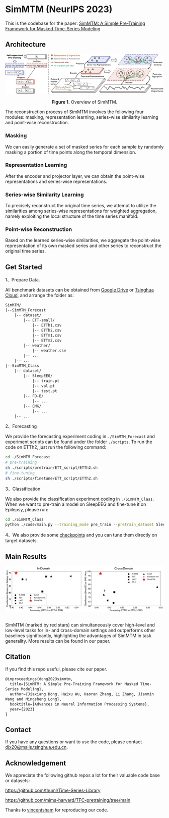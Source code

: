 
# SimMTM (NeurIPS 2023)

This is the codebase for the paper: [SimMTM: A Simple Pre-Training Framework for Masked Time-Series Modeling](https://arxiv.org/abs/2302.00861)


## Architecture

<p align="center">
<img src=".\figs\overview.png" alt="" align=center />
<br><br>
<b>Figure 1.</b> Overview of SimMTM.
</p>

The reconstruction process of SimMTM involves the following four modules: masking, representation learning, series-wise similarity learning and point-wise reconstruction.

### Masking

We can easily generate a set of masked series for each sample by randomly masking a portion of time points along the temporal dimension.

### Representation Learning

After the encoder and projector layer, we can obtain the point-wise representations and series-wise representations.

### Series-wise Similarity Learning

To precisely reconstruct the original time series, we attempt to utilize the similarities among series-wise representations for weighted aggregation, namely exploiting the local structure of the time series manifold.

### Point-wise Reconstruction

Based on the learned series-wise similarities, we aggregate the point-wise representation of its own masked series and other series to reconstruct the original time series.


## Get Started

1、Prepare Data. 

All benchmark datasets can be obtained from [Google Drive](https://drive.google.com/file/d/1CC4ZrUD4EKncndzgy5PSTzOPSqcuyqqj/view?usp=sharing) or [Tsinghua Cloud](https://cloud.tsinghua.edu.cn/f/a238e34ff81a42878d50/?dl=1), and arrange the folder as:

```plain
SimMTM/
|--SimMTM_Forecast
    |-- dataset/
        |-- ETT-small/
            |-- ETTh1.csv
            |-- ETTh2.csv
            |-- ETTm1.csv
            |-- ETTm2.csv
        |-- weather/
            |-- weather.csv
        |-- ...
    |-- ...
|--SimMTM_Class
    |-- dataset/
        |-- SleepEEG/
            |-- train.pt
            |-- val.pt
            |-- test.pt
        |-- FD-B/
            |-- ...
        |-- EMG/
            |-- ...
    |-- ...
```

2、Forecasting

We provide the forecasting experiment coding in `./SimMTM_Forecast` and experiment scripts can be found under the folder `./scripts`. To run the code on ETTh2, just run the following command: 

```bash
cd ./SimMTM_Forecast
# pre-training
sh ./scripts/pretrain/ETT_script/ETTh2.sh
# fine-tuning
sh ./scripts/finetune/ETT_script/ETTh2.sh
```

3、Classification

We also provide the classification experiment coding in `./SimMTM_Class`. When we want to pre-train a model on SleepEEG and fine-tune it on Epilepsy, please run:

```bash
cd ./SimMTM_Class
python ./code/main.py --training_mode pre_train --pretrain_dataset SleepEEG --target_dataset Epilepsy 
```

4、We also provide some [checkpoints](https://cloud.tsinghua.edu.cn/f/466995bb5f924f55a6da/?dl=1) and you can tune them directly on target datasets.

## Main Results

<p align="center">
<img src=".\figs\mainresult.png" alt="" align=center />
<br><br>
</p>

SimMTM (marked by red stars) can simultaneously cover high-level and low-level tasks for in- and cross-domain settings and outperforms other baselines significantly, highlighting the advantages of SimMTM in task generality. More results can be found in our paper.

## Citation
If you find this repo useful, please cite our paper.

```plain
@inproceedings{dong2023simmtm,
  title={SimMTM: A Simple Pre-Training Framework for Masked Time-Series Modeling},
  author={Jiaxiang Dong, Haixu Wu, Haoran Zhang, Li Zhang, Jianmin Wang and Mingsheng Long},
  booktitle={Advances in Neural Information Processing Systems},
  year={2023}
}
```

## Contact

If you have any questions or want to use the code, please contact [djx20@mails.tsinghua.edu.cn](mailto:djx20@mails.tsinghua.edu.cn).

## Acknowledgement

We appreciate the following github repos a lot for their valuable code base or datasets:

https://github.com/thuml/Time-Series-Library

https://github.com/mims-harvard/TFC-pretraining/tree/main

Thanks to [vincentsham](https://github.com/vincentsham/simmtm/blob/main/experiments_simmtm-BeijingPM25Quality.ipynb) for reproducing our code.